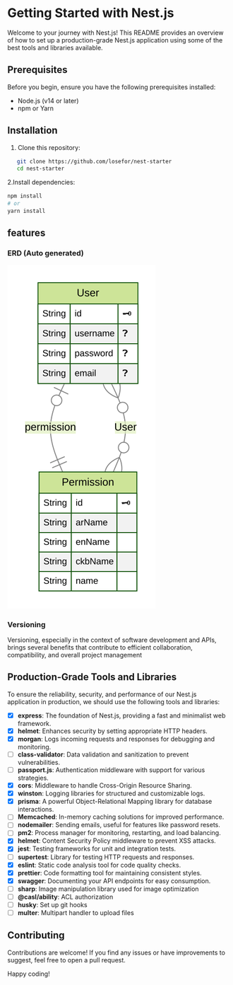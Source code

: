# Getting Started with Nest.js

Welcome to your journey with Nest.js! This README provides an overview of how to set up a production-grade Nest.js application using some of the best tools and libraries available.

## Prerequisites

Before you begin, ensure you have the following prerequisites installed:

- Node.js (v14 or later)
- npm or Yarn

## Installation

1. Clone this repository:

```bash
   git clone https://github.com/losefor/nest-starter
   cd nest-starter
```

2.Install dependencies:

```bash
npm install
# or
yarn install
```

## features

### ERD (Auto generated)

![Auto generated erd](./src/prisma/generated-erd.svg)

### Versioning

Versioning, especially in the context of software development and APIs, brings several benefits that contribute to efficient collaboration, compatibility, and overall project management

## Production-Grade Tools and Libraries

To ensure the reliability, security, and performance of our Nest.js application in production, we should use the following tools and libraries:

- [x] **express**: The foundation of Nest.js, providing a fast and minimalist web framework.
- [x] **helmet**: Enhances security by setting appropriate HTTP headers.
- [x] **morgan**: Logs incoming requests and responses for debugging and monitoring.
- [ ] **class-validator**: Data validation and sanitization to prevent vulnerabilities.
- [ ] **passport.js**: Authentication middleware with support for various strategies.
- [x] **cors**: Middleware to handle Cross-Origin Resource Sharing.
- [x] **winston**: Logging libraries for structured and customizable logs.
- [x] **prisma**: A powerful Object-Relational Mapping library for database interactions.
- [ ] **Memcached**: In-memory caching solutions for improved performance.
- [ ] **nodemailer**: Sending emails, useful for features like password resets.
- [ ] **pm2**: Process manager for monitoring, restarting, and load balancing.
- [x] **helmet**: Content Security Policy middleware to prevent XSS attacks.
- [x] **jest**: Testing frameworks for unit and integration tests.
- [ ] **supertest**: Library for testing HTTP requests and responses.
- [x] **eslint**: Static code analysis tool for code quality checks.
- [x] **prettier**: Code formatting tool for maintaining consistent styles.
- [x] **swagger**: Documenting your API endpoints for easy consumption.
- [ ] **sharp**: Image manipulation library used for image optimization
- [ ] **@casl/ability**: ACL authorization
- [ ] **husky**: Set up git hooks
- [ ] **multer**: Multipart handler to upload files

## Contributing

Contributions are welcome! If you find any issues or have improvements to suggest, feel free to open a pull request.

Happy coding!
